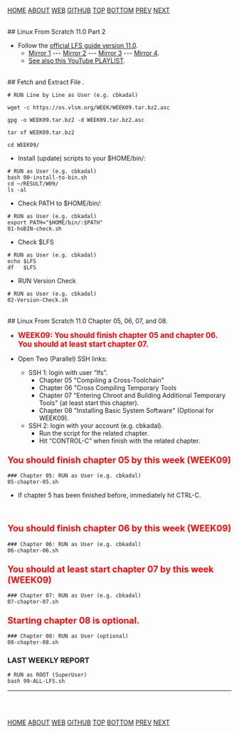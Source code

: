 ---
---

[HOME](index.md)
[ABOUT](README.md)
[WEB](https://osp4diss.vlsm.org/)
[GITHUB](https://github.com/os2xx/osp4diss/)
[TOP](#)
[BOTTOM](#endofpage)
[PREV](index.md#idx0709)
[NEXT](index.md#idx0709)

<br id="idx00">
## Linux From Scratch 11.0 Part 2

* Follow the [official LFS guide version 11.0](https://www.linuxfromscratch.org/lfs/view/11.0/).
  * [Mirror 1](https://lfs.mirror.fileplanet.com/lfs/view/11.0/) ---
    [Mirror 2](https://lfs.mirrors.hoobly.com/lfs/view/11.0/) ---
    [Mirror 3](http://lfs.mirror.jaleco.com/lfs/view/11.0/) ---
    [Mirror 4](http://lfs.mirror.jaleco.com/lfs/view/11.0/).
  * [See also this YouTube PLAYLIST](https://www.youtube.com/playlist?list=PLyc5xVO2uDsDK5_zewRXYOZA0cyjwcboE).

<br id="idx01">
## Fetch and Extract File <https://os.vlsm.org/WEEK/WEEK09.tar.bz2.asc>.

```
# RUN Line by Line as User (e.g. cbkadal)

wget -c https://os.vlsm.org/WEEK/WEEK09.tar.bz2.asc

gpg -o WEEK09.tar.bz2 -d WEEK09.tar.bz2.asc

tar xf WEEK09.tar.bz2

cd WEEK09/

```

* Install (update) scripts to your $HOME/bin/:

```
# RUN as User (e.g. cbkadal)
bash 00-install-to-bin.sh
cd ~/RESULT/W09/
ls -al

```
* Check PATH to $HOME/bin/:

```
# RUN as User (e.g. cbkadal)
export PATH="$HOME/bin/:$PATH"
01-hoBIN-check.sh

```
* Check $LFS

```
# RUN as User (e.g. cbkadal)
echo $LFS
df   $LFS

```

* RUN Version Check

```
# RUN as User (e.g. cbkadal)
02-Version-Check.sh

```

<br id="idx02">
## Linux From Scratch 11.0 Chapter 05, 06, 07, and 08.

* <span style="color:red; font-weight:bold; font-size:larger;">
  WEEK09:
  You should finish chapter 05 and chapter 06.
  You should at least start chapter 07.
  </span>

* Open Two (Parallel) SSH links:
  * SSH 1: login with user “lfs”.
    * Chapter 05 "Compiling a Cross-Toolchain"
    * Chapter 06 "Cross Compiling Temporary Tools
    * Chapter 07 "Entering Chroot and Building Additional Temporary Tools" (at least start this chapter).
    * Chapter 08 "Installing Basic System Software" (Optional for WEEK09).
  * SSH 2: login with your account (e.g. cbkadal).
    * Run the script for the related chapter.
    * Hit “CONTROL-C” when finish with the related chapter.

### <span style="color:red; font-weight:bold; font-size:larger;">You should finish chapter 05 by this week (WEEK09)</span>

```
### Chapter 05: RUN as User (e.g. cbkadal)
05-chapter-05.sh

```

* If chapter 5 has been finished before, immediately hit CTRL-C.
<br>

### <span style="color:red; font-weight:bold; font-size:larger;">You should finish chapter 06 by this week (WEEK09)</span>

```
### Chapter 06: RUN as User (e.g. cbkadal)
06-chapter-06.sh

```

### <span style="color:red; font-weight:bold; font-size:larger;">You should at least start chapter 07 by this week (WEEK09)</span>

```
### Chapter 07: RUN as User (e.g. cbkadal)
07-chapter-07.sh

```

### <span style="color:red; font-weight:bold; font-size:larger;">Starting chapter 08 is optional.</span>

```
### Chapter 08: RUN as User (optional) 
08-chapter-08.sh

```

### LAST WEEKLY REPORT

```
# RUN as ROOT (SuperUser)
bash 99-ALL-LFS.sh

```

<hr>
<br id="endofpage"><br>

[HOME](index.md)
[ABOUT](README.md)
[WEB](https://osp4diss.vlsm.org/)
[GITHUB](https://github.com/os2xx/osp4diss)
[TOP](#)
[BOTTOM](#endofpage)
[PREV](index.md#idx0709)
[NEXT](index.md#idx0709)
<br>

